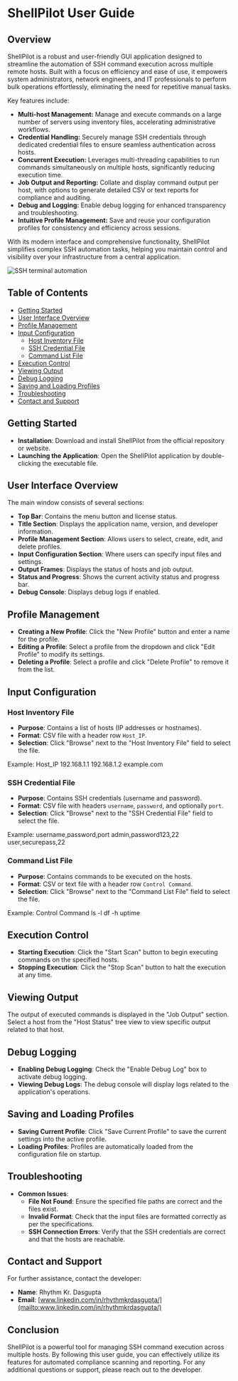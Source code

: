 # ShellPilot User Guide

## Overview

ShellPilot is a robust and user-friendly GUI application designed to streamline the automation of SSH command execution across multiple remote hosts. Built with a focus on efficiency and ease of use, it empowers system administrators, network engineers, and IT professionals to perform bulk operations effortlessly, eliminating the need for repetitive manual tasks.

Key features include:
* **Multi-host Management:** Manage and execute commands on a large number of servers using inventory files, accelerating administrative workflows.
* **Credential Handling:** Securely manage SSH credentials through dedicated credential files to ensure seamless authentication across hosts.
* **Concurrent Execution:** Leverages multi-threading capabilities to run commands simultaneously on multiple hosts, significantly reducing execution time.
* **Job Output and Reporting:** Collate and display command output per host, with options to generate detailed CSV or text reports for compliance and auditing.
* **Debug and Logging:** Enable debug logging for enhanced transparency and troubleshooting.
* **Intuitive Profile Management:** Save and reuse your configuration profiles for consistency and efficiency across sessions.

With its modern interface and comprehensive functionality, ShellPilot simplifies complex SSH automation tasks, helping you maintain control and visibility over your infrastructure from a central application.

![SSH terminal automation](ShellPilot_User_Interface.gif "SSH Automation Image")

## Table of Contents
* [Getting Started](#getting-started)
* [User Interface Overview](#user-interface-overview)
* [Profile Management](#profile-management)
* [Input Configuration](#input-configuration)
    * [Host Inventory File](#host-inventory-file)
    * [SSH Credential File](#ssh-credential-file)
    * [Command List File](#command-list-file)
* [Execution Control](#execution-control)
* [Viewing Output](#viewing-output)
* [Debug Logging](#debug-logging)
* [Saving and Loading Profiles](#saving-and-loading-profiles)
* [Troubleshooting](#troubleshooting)
* [Contact and Support](#contact-and-support)

## Getting Started
* **Installation**: Download and install ShellPilot from the official repository or website.
* **Launching the Application**: Open the ShellPilot application by double-clicking the executable file.

## User Interface Overview
The main window consists of several sections:
* **Top Bar**: Contains the menu button and license status.
* **Title Section**: Displays the application name, version, and developer information.
* **Profile Management Section**: Allows users to select, create, edit, and delete profiles.
* **Input Configuration Section**: Where users can specify input files and settings.
* **Output Frames**: Displays the status of hosts and job output.
* **Status and Progress**: Shows the current activity status and progress bar.
* **Debug Console**: Displays debug logs if enabled.

## Profile Management
* **Creating a New Profile**: Click the "New Profile" button and enter a name for the profile.
* **Editing a Profile**: Select a profile from the dropdown and click "Edit Profile" to modify its settings.
* **Deleting a Profile**: Select a profile and click "Delete Profile" to remove it from the list.

## Input Configuration

### Host Inventory File
* **Purpose**: Contains a list of hosts (IP addresses or hostnames).
* **Format**: CSV file with a header row `Host_IP`.
* **Selection**: Click "Browse" next to the "Host Inventory File" field to select the file.

Example:
Host_IP
192.168.1.1
192.168.1.2
example.com


### SSH Credential File
* **Purpose**: Contains SSH credentials (username and password).
* **Format**: CSV file with headers `username`, `password`, and optionally `port`.
* **Selection**: Click "Browse" next to the "SSH Credential File" field to select the file.

Example:
username,password,port
admin,password123,22
user,securepass,22


### Command List File
* **Purpose**: Contains commands to be executed on the hosts.
* **Format**: CSV or text file with a header row `Control Command`.
* **Selection**: Click "Browse" next to the "Command List File" field to select the file.

Example:
Control Command
ls -l
df -h
uptime


## Execution Control
* **Starting Execution**: Click the "Start Scan" button to begin executing commands on the specified hosts.
* **Stopping Execution**: Click the "Stop Scan" button to halt the execution at any time.

## Viewing Output
The output of executed commands is displayed in the "Job Output" section. Select a host from the "Host Status" tree view to view specific output related to that host.

## Debug Logging
* **Enabling Debug Logging**: Check the "Enable Debug Log" box to activate debug logging.
* **Viewing Debug Logs**: The debug console will display logs related to the application's operations.

## Saving and Loading Profiles
* **Saving Current Profile**: Click "Save Current Profile" to save the current settings into the active profile.
* **Loading Profiles**: Profiles are automatically loaded from the configuration file on startup.

## Troubleshooting
* **Common Issues**:
    * **File Not Found**: Ensure the specified file paths are correct and the files exist.
    * **Invalid Format**: Check that the input files are formatted correctly as per the specifications.
    * **SSH Connection Errors**: Verify that the SSH credentials are correct and that the hosts are reachable.

## Contact and Support
For further assistance, contact the developer:
* **Name**: Rhythm Kr. Dasgupta
* **Email**: [www.linkedin.com/in/rhythmkrdasgupta/](mailto:www.linkedin.com/in/rhythmkrdasgupta/)

## Conclusion
ShellPilot is a powerful tool for managing SSH command execution across multiple hosts. By following this user guide, you can effectively utilize its features for automated compliance scanning and reporting. For any additional questions or support, please reach out to the developer.
